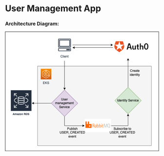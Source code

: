 # User Management App

### Architecture Diagram:
![architecture diagram](./images/user-management.drawio.png)
